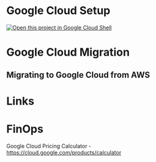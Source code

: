 # Google Cloud Setup

[![Open this project in Google Cloud Shell](http://gstatic.com/cloudssh/images/open-btn.png)](https://console.cloud.google.com/cloudshell/open?git_repo=https://github.com/cloud-quickstart/GoogleCloudDevelopment&page=editor&tutorial=README.md)

# Google Cloud Migration
## Migrating to Google Cloud from AWS




# Links


# FinOps
Google Cloud Pricing Calculator - https://cloud.google.com/products/calculator

